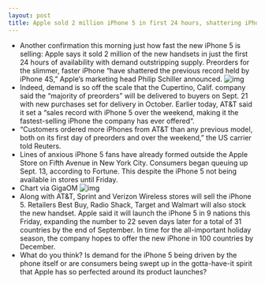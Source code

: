 ```yaml
---
layout: post
title: Apple sold 2 million iPhone 5 in first 24 hours, shattering iPhone 4S record
---
```

* Another confirmation this morning just how fast the new iPhone 5 is selling: Apple says it sold 2 million of the new handsets in just the first 24 hours of availability with demand outstripping supply. Preorders for the slimmer, faster iPhone “have shattered the previous record held by iPhone 4S,” Apple’s marketing head Philip Schiller announced.
![img](http://media.idownloadblog.com/wp-content/uploads/2012/08/crowded-apple-store.jpg)
* Indeed, demand is so off the scale that the Cupertino, Calif. company said the “majority of preorders” will be delivered to buyers on Sept. 21 with new purchases set for delivery in October. Earlier today, AT&T said it set a “sales record with iPhone 5 over the weekend, making it the fastest-selling iPhone the company has ever offered“.
* “Customers ordered more iPhones from AT&T than any previous model, both on its first day of preorders and over the weekend,” the US carrier told Reuters.
* Lines of anxious iPhone 5 fans have already formed outside the Apple Store on Fifth Avenue in New York City. Consumers began queuing up Sept. 13, according to Fortune. This despite the iPhone 5 not being available in stores until Friday.
* Chart via GigaOM
![img](http://media.idownloadblog.com/wp-content/uploads/2012/09/iPhone-5-preorders-GigaOm-chart-001.jpg)
* Along with AT&T, Sprint and Verizon Wireless stores will sell the iPhone 5. Retailers Best Buy, Radio Shack, Target and Walmart will also stock the new handset. Apple said it will launch the iPhone 5 in 9 nations this Friday, expanding the number to 22 seven days later for a total of 31 countries by the end of September. In time for the all-important holiday season, the company hopes to offer the new iPhone in 100 countries by December.
* What do you think? Is demand for the iPhone 5 being driven by the phone itself or are consumers being swept up in the gotta-have-it spirit that Apple has so perfected around its product launches?


